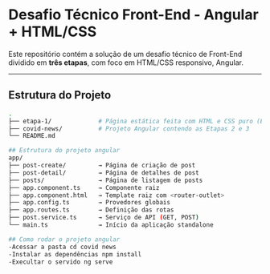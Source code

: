 #  Desafio Técnico Front-End - Angular + HTML/CSS

Este repositório contém a solução de um desafio técnico de Front-End dividido em **três etapas**, com foco em HTML/CSS responsivo, Angular.

---

## Estrutura do Projeto

```bash
.
├── etapa-1/             # Página estática feita com HTML e CSS puro (Etapa 1)
├── covid-news/          # Projeto Angular contendo as Etapas 2 e 3
└── README.md

## Estrutura do projeto angular
app/
├── post-create/         → Página de criação de post
├── post-detail/         → Página de detalhes de post
├── posts/               → Página de listagem de posts
├── app.component.ts     → Componente raiz
├── app.component.html   → Template raiz com <router-outlet>
├── app.config.ts        → Provedores globais
├── app.routes.ts        → Definição das rotas
├── post.service.ts      → Serviço de API (GET, POST)
└── main.ts              → Início da aplicação standalone

## Como rodar o projeto angular
-Acessar a pasta cd covid news
-Instalar as dependências npm install
-Execultar o servido ng serve
